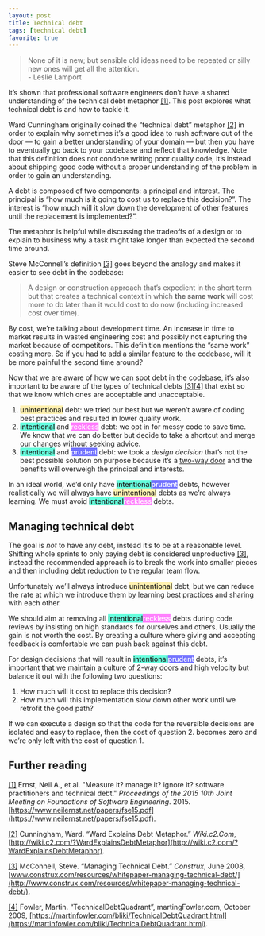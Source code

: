 ```yaml
---
layout: post
title: Technical debt
tags: [technical debt]
favorite: true
---
```


> None of it is new; but sensible old ideas need to be repeated or silly new ones will get all the attention.   
\- Leslie Lamport

It’s shown that professional software engineers don’t have a shared understanding of the technical debt metaphor [[1]](#1). This post explores what technical debt is and how to tackle it.

Ward Cunningham originally coined the “technical debt” metaphor [[2]](#2)  in order to explain why sometimes it’s a good idea to rush software out of the door — to gain a better understanding of your domain — but then you have to eventually go back to your codebase and reflect that knowledge. Note that this definition does not condone writing poor quality code, it’s instead about shipping good code without a proper understanding of the problem in order to gain an understanding.

A debt is composed of two components: a principal and interest. The principal is “how much is it going to cost us to replace this decision?”. The interest is “how much will it slow down the development of other features until the replacement is implemented?”.

The metaphor is helpful while discussing the tradeoffs of a design or to explain to business why a task might take longer than expected the second time around.

Steve McConnell’s definition [[3]](#3) goes beyond the analogy and makes it easier to see debt in the codebase:


> A design or construction approach that’s expedient in the short term but that creates a technical context in which **the same work** will cost more to do later than it would cost to do now (including increased cost over time).


By cost, we’re talking about development time. An increase in time to market results in wasted engineering cost and possibly not capturing the market because of competitors. This definition mentions the “same work” costing more. So if you had to add a similar feature to the codebase, will it be more painful the second time around? 

Now that we are aware of how we can spot debt in the codebase, it’s also important to be aware of the types of technical debts [[3]](#3)[[4]](#4) that exist so that we know which ones are acceptable and unacceptable.

1.  <span class="label" style="background-color: #FFF1B0; font-weight: 500;">unintentional</span> debt: we tried our best but we weren’t aware of coding best practices and resulted in lower quality work. 
2.  <span class="label" style="background-color: #66FFDD; font-weight: 500;">intentional</span>  and <span class="label" style="background-color: #FF80FD;  color: white; font-weight: 500;">reckless</span> debt: we opt in for messy code to save time. We know that we can do better but decide to take a shortcut and merge our changes without seeking advice.
3.  <span class="label" style="background-color: #66FFDD; font-weight: 500;">intentional</span> and <span class="label" style="background-color: #7373FF; color: white; font-weight: 500;">prudent</span> debt: we took a *design decision* that’s not the best possible solution on purpose because it’s a [two-way door](https://www.sec.gov/Archives/edgar/data/1018724/000119312517120198/d373368dex991.htm) and the benefits will overweigh the principal and interests.

In an ideal world, we’d only have <span class="label" style="background-color: #66FFDD; font-weight: 500;">intentional</span><span class="label" style="background-color: #7373FF; color: white; font-weight: 500;">prudent</span> debts, however realistically we will always have  <span class="label" style="background-color: #FFF1B0; font-weight: 500;">unintentional</span>  debts as we’re always learning. We must avoid <span class="label" style="background-color: #66FFDD; font-weight: 500;">intentional</span><span class="label" style="background-color: #FF80FD;  color: white; font-weight: 500;">reckless</span> debts.

## Managing technical debt

The goal is *not* to have any debt, instead it’s to be at a reasonable level. Shifting whole sprints to only paying debt is considered unproductive [[3]](#3), instead the recommended approach is to break the work into smaller pieces and then including debt reduction to the regular team flow.

Unfortunately we’ll always introduce <span class="label" style="background-color: #FFF1B0; font-weight: 500;">unintentional</span>  debt, but we can reduce the rate at which we introduce them by learning best practices and sharing with each other.  

We should aim at removing all <span class="label" style="background-color: #66FFDD; font-weight: 500;">intentional</span><span class="label" style="background-color: #FF80FD;  color: white; font-weight: 500;">reckless</span> debts during code reviews by insisting on high standards for ourselves and others. Usually the gain is not worth the cost. By creating a culture where giving and accepting feedback is comfortable we can push back against this debt.  

For design decisions that will result in <span class="label" style="background-color: #66FFDD; font-weight: 500;">intentional</span><span class="label" style="background-color: #7373FF; color: white; font-weight: 500;">prudent</span> debts, it’s important that we maintain a culture of [2-way doors](https://www.sec.gov/Archives/edgar/data/1018724/000119312517120198/d373368dex991.htm) and high velocity but balance it out with the following two questions:

1. How much will it cost to replace this decision?
2. How much will this implementation slow down other work until we retrofit the good path?

If we can execute a design so that the code for the reversible decisions are isolated and easy to replace, then the cost of question 2. becomes zero and we’re only left with the cost of question 1.

## Further reading

<span id="1">[[1]](#1)</span> 
Ernst, Neil A., et al. "Measure it? manage it? ignore it? software practitioners and technical debt." *Proceedings of the 2015 10th Joint Meeting on Foundations of Software Engineering*. 2015. [https://www.neilernst.net/papers/fse15.pdf](https://www.neilernst.net/papers/fse15.pdf).

<span id="2">[[2]](#2)</span>
Cunningham, Ward. “Ward Explains Debt Metaphor.” *Wiki.c2.Com*, [http://wiki.c2.com/?WardExplainsDebtMetaphor](http://wiki.c2.com/?WardExplainsDebtMetaphor).

<span id="3">[[3]](#3)</span>
McConnell, Steve. “Managing Technical Debt.” *Construx*, June 2008, [www.construx.com/resources/whitepaper-managing-technical-debt/](http://www.construx.com/resources/whitepaper-managing-technical-debt/).

<span id="4">[[4]](#4)</span>
Fowler, Martin. “TechnicalDebtQuadrant”, martingFowler.com, October 2009, [https://martinfowler.com/bliki/TechnicalDebtQuadrant.html](https://martinfowler.com/bliki/TechnicalDebtQuadrant.html).
